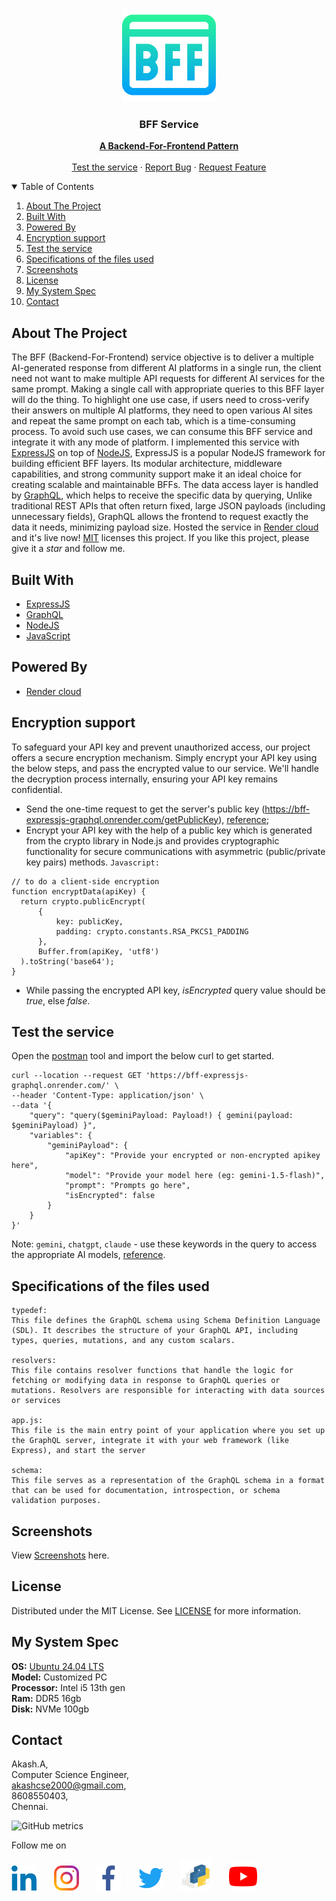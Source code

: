 <!-- PROJECT LOGO -->
<p align="center">
  <img src="https://github.com/Akash-Peace/BFF-EXPRESSJS-GRAPHQL/blob/main/Screenshot/BFF_logo.png" alt="Logo" width="150" height="150">
  <h3 align="center">BFF Service</h3>
  <p align="center">
    <a href="https://blog.bitsrc.io/bff-pattern-backend-for-frontend-an-introduction-e4fa965128bf"><strong>A Backend-For-Frontend Pattern</strong></a>
    <br />
    <br />
    <a href="#test-the-service">Test the service</a>
    ·
    <a href="https://github.com/Akash-Peace/BFF-EXPRESSJS-GRAPHQL/issues">Report Bug</a>
    ·
    <a href="https://github.com/Akash-Peace/BFF-EXPRESSJS-GRAPHQL/issues">Request Feature</a>
  </p>
</p>



<!-- TABLE OF CONTENTS -->
<details open="open">
  <summary>Table of Contents</summary>
  <ol>
    <li><a href="#about-the-project">About The Project</a></li>
    <li><a href="#built-with">Built With</a></li>
    <li><a href="#powered-by">Powered By</a></li>
    <li><a href="#encryption-support">Encryption support</a></li>
    <li><a href="#test-the-service">Test the service</a></li>
    <li><a href="#specifications-of-the-files-used">Specifications of the files used</a></li>
    <li><a href="#screenshots">Screenshots</a></li>
    <li><a href="#license">License</a></li>
    <li><a href="#my-system-spec">My System Spec</a></li>
    <li><a href="#contact">Contact</a></li>
  </ol>
</details>



<!-- ABOUT THE PROJECT -->
## About The Project

The BFF (Backend-For-Frontend) service objective is to deliver a multiple AI-generated response from different AI platforms in a single run, the client need not want to make multiple API requests for different AI services for the same prompt. Making a single call with appropriate queries to this BFF layer will do the thing. To highlight one use case, if users need to cross-verify their answers on multiple AI platforms, they need to open various AI sites and repeat the same prompt on each tab, which is a time-consuming process. To avoid such use cases, we can consume this BFF service and integrate it with any mode of platform. I implemented this service with [ExpressJS](https://expressjs.com/) on top of [NodeJS](https://nodejs.org/en), ExpressJS is a popular NodeJS framework for building efficient BFF layers. Its modular architecture, middleware capabilities, and strong community support make it an ideal choice for creating scalable and maintainable BFFs. The data access layer is handled by [GraphQL](https://graphql.org/), which helps to receive the specific data by querying, Unlike traditional REST APIs that often return fixed, large JSON payloads (including unnecessary fields), GraphQL allows the frontend to request exactly the data it needs, minimizing payload size. Hosted the service in [Render cloud](https://dashboard.render.com/web/srv-crmr7bd6l47c739v0emg) and it's live now! [MIT](https://github.com/Akash-Peace/BFF-EXPRESSJS-GRAPHQL/blob/main/LICENSE) licenses this project. If you like this project, please give it a _star_ and follow me.

## Built With

* [ExpressJS](https://expressjs.com/)
* [GraphQL](https://graphql.org/)
* [NodeJS](https://nodejs.org/en)
* [JavaScript](https://www.javascript.com/)


## Powered By

* [Render cloud](https://dashboard.render.com/web/srv-crmr7bd6l47c739v0emg)


## Encryption support

To safeguard your API key and prevent unauthorized access, our project offers a secure encryption mechanism. Simply encrypt your API key using the below steps, and pass the encrypted value to our service. We'll handle the decryption process internally, ensuring your API key remains confidential.
* Send the one-time request to get the server's public key (https://bff-expressjs-graphql.onrender.com/getPublicKey), [reference](https://github.com/Akash-Peace/BFF-EXPRESSJS-GRAPHQL/blob/main/Screenshot/BFF_public_key.png);
* Encrypt your API key with the help of a public key which is generated from the crypto library in Node.js and provides cryptographic functionality for secure communications with asymmetric (public/private key pairs) methods.
`Javascript:`
```
// to do a client-side encryption
function encryptData(apiKey) {
  return crypto.publicEncrypt(
      {
          key: publicKey,
          padding: crypto.constants.RSA_PKCS1_PADDING
      },
      Buffer.from(apiKey, 'utf8')
  ).toString('base64');
}
```
* While passing the encrypted API key, _isEncrypted_ query value should be _true_, else _false_.


## Test the service

Open the [postman](https://web.postman.co/workspace/My-Workspace~e1d61c7c-28a2-4e42-8d88-e4d256c8d9f1/import) tool and import the below curl to get started.
```
curl --location --request GET 'https://bff-expressjs-graphql.onrender.com/' \
--header 'Content-Type: application/json' \
--data '{
    "query": "query($geminiPayload: Payload!) { gemini(payload: $geminiPayload) }",
    "variables": {
        "geminiPayload": {
            "apiKey": "Provide your encrypted or non-encrypted apikey here",
            "model": "Provide your model here (eg: gemini-1.5-flash)",
            "prompt": "Prompts go here",
            "isEncrypted": false
        }
    }
}'
```
Note: `gemini`, `chatgpt`, `claude` - use these keywords in the query to access the appropriate AI models, [reference](https://github.com/Akash-Peace/BFF-EXPRESSJS-GRAPHQL/blob/main/Screenshot/BFF_request_and_response.png).


## Specifications of the files used

```
typedef:
This file defines the GraphQL schema using Schema Definition Language (SDL). It describes the structure of your GraphQL API, including types, queries, mutations, and any custom scalars.

resolvers:
This file contains resolver functions that handle the logic for fetching or modifying data in response to GraphQL queries or mutations. Resolvers are responsible for interacting with data sources or services

app.js:
This file is the main entry point of your application where you set up the GraphQL server, integrate it with your web framework (like Express), and start the server

schema:
This file serves as a representation of the GraphQL schema in a format that can be used for documentation, introspection, or schema validation purposes.
```


## Screenshots

View [Screenshots](https://github.com/Akash-Peace/BFF-EXPRESSJS-GRAPHQL/blob/main/Screenshot/) here.


<!-- LICENSE -->
## License

Distributed under the MIT License. See [LICENSE](https://github.com/Akash-Peace/BFF-EXPRESSJS-GRAPHQL/blob/main/LICENSE) for more information.


## My System Spec

**OS:** [Ubuntu 24.04 LTS](https://ubuntu.com/)\
**Model:** Customized PC\
**Processor:** Intel i5 13th gen\
**Ram:** DDR5 16gb\
**Disk:** NVMe 100gb


<!-- CONTACT -->
## Contact

Akash.A,\
Computer Science Engineer,\
akashcse2000@gmail.com,\
8608550403,\
Chennai.


![GitHub metrics](https://metrics.lecoq.io/Akash-Peace)  

Follow me on

[<img src='https://github.com/Akash-Peace/INDUSTRIAL-WEBSITE/blob/main/images/linkedin.png' alt='linkedin' height='40'>](https://www.linkedin.com/in/akash-2000-cse) &nbsp; &nbsp; &nbsp; [<img src='https://github.com/Akash-Peace/INDUSTRIAL-WEBSITE/blob/main/images/instagram.png' alt='instagram' height='40'>](https://www.instagram.com/nocturnal_lad) &nbsp; &nbsp; &nbsp; [<img src='https://github.com/Akash-Peace/INDUSTRIAL-WEBSITE/blob/main/images/facebook.png' alt='facebook' height='40'>](https://www.facebook.com/profile.php?id=100061841000593) &nbsp; &nbsp; &nbsp; [<img src='https://github.com/Akash-Peace/INDUSTRIAL-WEBSITE/blob/main/images/twitter.png' alt='twitter' height='40'>](https://twitter.com/AkashA53184506) &nbsp; &nbsp; &nbsp; [<img src='https://github.com/Akash-Peace/INDUSTRIAL-WEBSITE/blob/main/images/pypi.png' alt='pypi' height='50'>](https://pypi.org/user/Akash-Peace/) &nbsp; &nbsp; &nbsp; [<img src='https://github.com/Akash-Peace/INDUSTRIAL-WEBSITE/blob/main/images/youtube.png' alt='youtube' height='45'>](https://www.youtube.com/channel/UCmugCO6k7hgSZqaI1jzbelw/featured) 
